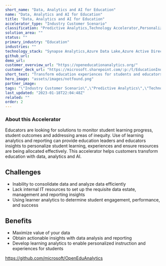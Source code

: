 ```yaml
---
short_name: "Data, Analytics and AI for Education"
name: "Data, Analytics and AI for Education"
title: "Data, Analytics and AI for Education"
accelerator_type: "Industry Customer Scenario"
classification: "Predictive Analytics,Technology Accelerator,Personalization"
solution_area: ""
status: ""
primary_industry: "Education"
industries: ""
technology_stack: "Synapse Analytics​,Azure Data Lake​,Azure Active Directory​,Purview​,OEA Framework"
github_url: 
demo_url: 
customer_overview_url: "https://openeducationanalytics.org/"
customer_deck_url: "https://microsoft.sharepoint.com/:p:/t/EducationIndustryTeam10/Eb1KC2xFowBPs5UuYxO-shQBAU2iBO_Wsotybg67iOc0pQ?e=wdycTX"
short_text: "Transform education experiences for students and educators through connecting data, analytics and AI."
hero_image: "assets/images/notfound.png"
partner_image: 
tags: "\"Industry Customer Scenario\",\"Predictive Analytics\",\"Technology Accelerator\",\"Personalization\",\"Education\",\"Synapse Analytics​\",\"Azure Data Lake​\",\"Azure Active Directory​\",\"Purview​\",\"OEA Framework\""
last_updated: "2023-01-18T22:04:48Z"
related: ""
order: 2
---
```

### About this Accelerator

Educators are looking for solutions to monitor student learning progress, student outcomes and addressing areas of inequity. Use of learning analytics and reporting can provide education leaders and educators insights to personalize student learning, experiences and ensure resources are being allocated effectively. This accelerator helps customers transform education with data, analytics and AI.

## Challenges
- Inability to consolidate data and analyze data efficiently
- Lack internal IT resources to set up the requisite data estate, management and reporting insights
- Using learner analytics to determine student engagement, performance, and success
## Benefits
- Maximize value of your data
- Obtain actionable insights with data analysis and reporting
- Develop learning analytics to enable personalized instruction and experiences for students

https://github.com/microsoft/OpenEduAnalytics
